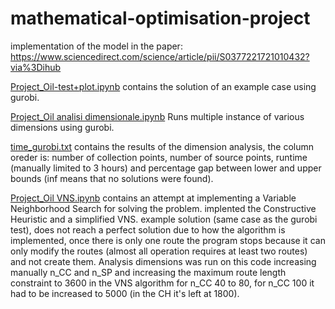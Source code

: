 # mathematical-optimisation-project
implementation of the model in the paper:
https://www.sciencedirect.com/science/article/pii/S0377221721010432?via%3Dihub

[Project_Oil-test+plot.ipynb](https://github.com/dsancin/mathematical-optimisation-project/blob/main/Project_Oil-test%2Bplot.ipynb) contains the solution of an example case using gurobi.

[Project_Oil analisi dimensionale.ipynb](https://github.com/dsancin/mathematical-optimisation-project/blob/main/Project_Oil%20analisi%20dimensionale.ipynb) Runs multiple instance of various dimensions using gurobi.

[time_gurobi.txt](https://github.com/dsancin/mathematical-optimisation-project/blob/main/time_gurobi.txt) contains the results of the dimension analysis, the column oreder is: number of collection points, number of source points, runtime (manually limited to 3 hours) and percentage gap between lower and upper bounds (inf means that no solutions were found).

[Project_Oil VNS.ipynb](https://github.com/dsancin/mathematical-optimisation-project/blob/main/Project_Oil%20VNS.ipynb) contains an attempt at implementing a Variable Neighborhood Search for solving the problem. implented the Constructive Heuristic and a simplified VNS. example solution (same case as the gurobi test), does not reach a perfect solution due to how the algorithm is implemented, once there is only one route the program stops because it can only modify the routes (almost all operation requires at least two routes) and not create them. Analysis dimensions was run on this code increasing manually n_CC and n_SP and increasing the maximum route length constraint to 3600 in the VNS algorithm for n_CC 40 to 80, for n_CC 100 it had to be increased to 5000 (in the CH it's left at 1800).



